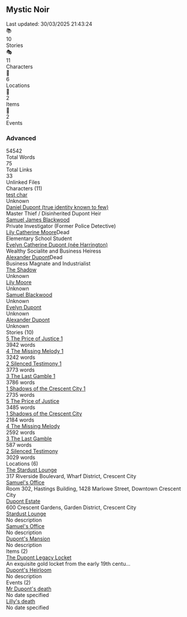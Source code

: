 <div class="home-stats-container"><h2>Mystic Noir</h2><div class="home-stats-date">Last updated: 30/03/2025 21:43:24</div><div class="home-stats-grid"><div class="home-stats-card has-details"><div class="home-stats-icon">📚</div><div class="home-stats-value">10</div><div class="home-stats-label">Stories</div></div><div class="home-stats-card has-details"><div class="home-stats-icon">🎭</div><div class="home-stats-value">11</div><div class="home-stats-label">Characters</div></div><div class="home-stats-card has-details"><div class="home-stats-icon">🧭</div><div class="home-stats-value">6</div><div class="home-stats-label">Locations</div></div><div class="home-stats-card has-details"><div class="home-stats-icon">🧰</div><div class="home-stats-value">2</div><div class="home-stats-label">Items</div></div><div class="home-stats-card has-details"><div class="home-stats-icon">📅</div><div class="home-stats-value">2</div><div class="home-stats-label">Events</div></div></div><div class="home-stats-advanced-metrics"><h3>Advanced</h3><div class="home-stats-metrics-grid"><div class="home-stats-metric"><div class="home-stats-metric-value">54542</div><div class="home-stats-metric-label">Total Words</div></div><div class="home-stats-metric"><div class="home-stats-metric-value">75</div><div class="home-stats-metric-label">Total Links</div></div><div class="home-stats-metric"><div class="home-stats-metric-value">33</div><div class="home-stats-metric-label">Unlinked Files</div></div></div></div><div class="home-stats-details-section" id="characters"><div class="home-stats-details-header">Characters (11)</div><div class="home-stats-details-content"><div class="home-stats-detail-item"><div class="home-stats-detail-name"><a href="test char.md" class="internal-link">test char</a></div><div class="home-stats-detail-meta">Unknown</div></div><div class="home-stats-detail-item"><div class="home-stats-detail-name"><a href="OLD/The Shadow 1.md" class="internal-link">Daniel Dupont (true identity known to few)</a></div><div class="home-stats-detail-meta">Master Thief / Disinherited Dupont Heir</div></div><div class="home-stats-detail-item"><div class="home-stats-detail-name"><a href="OLD/Samuel Blackwood 1.md" class="internal-link">Samuel James Blackwood</a></div><div class="home-stats-detail-meta">Private Investigator (Former Police Detective)</div></div><div class="home-stats-detail-item"><div class="home-stats-detail-name"><a href="OLD/Lily Moore 1.md" class="internal-link">Lily Catherine Moore</a><span class="home-stats-state-badge dead">Dead</span></div><div class="home-stats-detail-meta">Elementary School Student</div></div><div class="home-stats-detail-item"><div class="home-stats-detail-name"><a href="OLD/Evelyn Dupont 1.md" class="internal-link">Evelyn Catherine Dupont (née Harrington)</a></div><div class="home-stats-detail-meta">Wealthy Socialite and Business Heiress</div></div><div class="home-stats-detail-item"><div class="home-stats-detail-name"><a href="OLD/Alexander Dupont 1.md" class="internal-link">Alexander Dupont</a><span class="home-stats-state-badge dead">Dead</span></div><div class="home-stats-detail-meta">Business Magnate and Industrialist</div></div><div class="home-stats-detail-item"><div class="home-stats-detail-name"><a href="1. Characters/The Shadow.md" class="internal-link">The Shadow</a></div><div class="home-stats-detail-meta">Unknown</div></div><div class="home-stats-detail-item"><div class="home-stats-detail-name"><a href="1. Characters/Lily Moore.md" class="internal-link">Lily Moore</a></div><div class="home-stats-detail-meta">Unknown</div></div><div class="home-stats-detail-item"><div class="home-stats-detail-name"><a href="1. Characters/Samuel Blackwood.md" class="internal-link">Samuel Blackwood</a></div><div class="home-stats-detail-meta">Unknown</div></div><div class="home-stats-detail-item"><div class="home-stats-detail-name"><a href="1. Characters/Evelyn Dupont.md" class="internal-link">Evelyn Dupont</a></div><div class="home-stats-detail-meta">Unknown</div></div><div class="home-stats-detail-item"><div class="home-stats-detail-name"><a href="1. Characters/Alexander Dupont.md" class="internal-link">Alexander Dupont</a></div><div class="home-stats-detail-meta">Unknown</div></div></div></div><div class="home-stats-details-section" id="stories"><div class="home-stats-details-header">Stories (10)</div><div class="home-stats-details-content"><div class="home-stats-detail-item"><div class="home-stats-detail-name"><a href="OLD/5 The Price of Justice 1.md" class="internal-link">5 The Price of Justice 1</a></div><div class="home-stats-detail-meta">3942 words</div></div><div class="home-stats-detail-item"><div class="home-stats-detail-name"><a href="OLD/4 The Missing Melody 1.md" class="internal-link">4 The Missing Melody 1</a></div><div class="home-stats-detail-meta">3242 words</div></div><div class="home-stats-detail-item"><div class="home-stats-detail-name"><a href="OLD/2 Silenced Testimony 1.md" class="internal-link">2 Silenced Testimony 1</a></div><div class="home-stats-detail-meta">3773 words</div></div><div class="home-stats-detail-item"><div class="home-stats-detail-name"><a href="OLD/3 The Last Gamble 1.md" class="internal-link">3 The Last Gamble 1</a></div><div class="home-stats-detail-meta">3786 words</div></div><div class="home-stats-detail-item"><div class="home-stats-detail-name"><a href="OLD/1 Shadows of the Crescent City 1.md" class="internal-link">1 Shadows of the Crescent City 1</a></div><div class="home-stats-detail-meta">2735 words</div></div><div class="home-stats-detail-item"><div class="home-stats-detail-name"><a href="4. Stories/5 The Price of Justice.md" class="internal-link">5 The Price of Justice</a></div><div class="home-stats-detail-meta">3485 words</div></div><div class="home-stats-detail-item"><div class="home-stats-detail-name"><a href="4. Stories/1 Shadows of the Crescent City.md" class="internal-link">1 Shadows of the Crescent City</a></div><div class="home-stats-detail-meta">2184 words</div></div><div class="home-stats-detail-item"><div class="home-stats-detail-name"><a href="4. Stories/4 The Missing Melody.md" class="internal-link">4 The Missing Melody</a></div><div class="home-stats-detail-meta">2592 words</div></div><div class="home-stats-detail-item"><div class="home-stats-detail-name"><a href="4. Stories/3 The Last Gamble.md" class="internal-link">3 The Last Gamble</a></div><div class="home-stats-detail-meta">587 words</div></div><div class="home-stats-detail-item"><div class="home-stats-detail-name"><a href="4. Stories/2 Silenced Testimony.md" class="internal-link">2 Silenced Testimony</a></div><div class="home-stats-detail-meta">3029 words</div></div></div></div><div class="home-stats-details-section" id="locations"><div class="home-stats-details-header">Locations (6)</div><div class="home-stats-details-content"><div class="home-stats-detail-item"><div class="home-stats-detail-name"><a href="OLD/Stardust Lounge 1.md" class="internal-link">The Stardust Lounge</a></div><div class="home-stats-detail-meta">317 Riverside Boulevard, Wharf District, Crescent City</div></div><div class="home-stats-detail-item"><div class="home-stats-detail-name"><a href="OLD/Samuel's Office 1.md" class="internal-link">Samuel's Office</a></div><div class="home-stats-detail-meta">Room 302, Hastings Building, 1428 Marlowe Street, Downtown Crescent City</div></div><div class="home-stats-detail-item"><div class="home-stats-detail-name"><a href="OLD/Dupont's Mansion 1.md" class="internal-link">Dupont Estate</a></div><div class="home-stats-detail-meta">600 Crescent Gardens, Garden District, Crescent City</div></div><div class="home-stats-detail-item"><div class="home-stats-detail-name"><a href="3. Locations/Stardust Lounge.md" class="internal-link">Stardust Lounge</a></div><div class="home-stats-detail-meta">No description</div></div><div class="home-stats-detail-item"><div class="home-stats-detail-name"><a href="3. Locations/Samuel's Office.md" class="internal-link">Samuel's Office</a></div><div class="home-stats-detail-meta">No description</div></div><div class="home-stats-detail-item"><div class="home-stats-detail-name"><a href="3. Locations/Dupont's Mansion.md" class="internal-link">Dupont's Mansion</a></div><div class="home-stats-detail-meta">No description</div></div></div></div><div class="home-stats-details-section" id="items"><div class="home-stats-details-header">Items (2)</div><div class="home-stats-details-content"><div class="home-stats-detail-item"><div class="home-stats-detail-name"><a href="OLD/Dupont's Heirloom 1.md" class="internal-link">The Dupont Legacy Locket</a></div><div class="home-stats-detail-meta">An exquisite gold locket from the early 19th centu...</div></div><div class="home-stats-detail-item"><div class="home-stats-detail-name"><a href="2. Items/Dupont's Heirloom.md" class="internal-link">Dupont's Heirloom</a></div><div class="home-stats-detail-meta">No description</div></div></div></div><div class="home-stats-details-section" id="events"><div class="home-stats-details-header">Events (2)</div><div class="home-stats-details-content"><div class="home-stats-detail-item"><div class="home-stats-detail-name"><a href="5. Events/Mr Dupont's death.md" class="internal-link">Mr Dupont's death</a></div><div class="home-stats-detail-meta">No date specified</div></div><div class="home-stats-detail-item"><div class="home-stats-detail-name"><a href="5. Events/Lilly's death.md" class="internal-link">Lilly's death</a></div><div class="home-stats-detail-meta">No date specified</div></div></div></div></div>